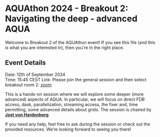 # AQUAthon 2024 - Breakout 2: Navigating the deep - advanced AQUA

Welcome to Breakout 2 of the AQUAthon event! If you see this file (and this is what you are interested in), then you're in the right place.

## Event Details

Date: 12th of September 2024  
Time: 15:45 CEST
Link: Please join the general session and then select breakout room 2: [zoom](https://didattica.polito.it/pls/portal30/sviluppo.bbb_corsi.waitRoom?id=59903&p_tipo=DOCENTE)

This is a hands-on session where we will explore some deeper (more advanced) aspects of AQUA. In particular, we will focus on direct FDB access, dask, parallelization, streaming access, the fixer and, time permitting, some advanced details about grids. The session is chaired by **[Jost von Hardenberg](jost.hardenberg@polito.it)**.

If you need any help, feel free to ask during the session or check out the provided resources. We’re looking forward to seeing you there!

